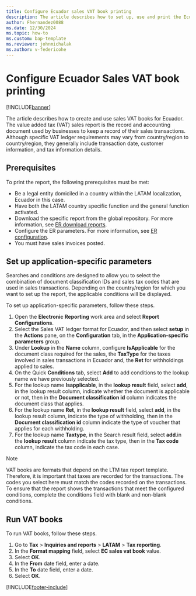 ```yaml
---
title: Configure Ecuador sales VAT book printing
description: The article describes how to set up, use and print the Ecuador Sales VAT book report.
author: Fhernandez0088
ms.date: 12/30/2024
ms.topic: how-to
ms.custom: bap-template
ms.reviewer: johnmichalak
ms.author: v-federicohe
---
```


# Configure Ecuador Sales VAT book printing

[!INCLUDE[banner](../../includes/banner.md)]

The article describes how to create and use sales VAT books for Ecuador. The value added tax (VAT) sales report is the record and accounting document used by businesses to keep a record of their sales transactions. Although specific VAT ledger requirements may vary from country/region to country/region, they generally include transaction date, customer information, and tax information details.

## Prerequisites

To print the report, the following prerequisites must be met: 

- Be a legal entity domiciled in a country within the LATAM localization, Ecuador in this case.
- Have both the LATAM country specific function and the general function activated.
- Download the specific report from the global repository. For more information, see [ER download reports](/dynamics365/fin-ops-core/dev-itpro/analytics/er-download-configurations-global-repo?context=%2Fdynamics365%2Fcontext%2Ffinance).
- Configure the ER parameters. For more information, see [ER configuration](/dynamics365/fin-ops-core/dev-itpro/analytics/electronic-reporting-er-configure-parameters).
- You must have sales invoices posted.

## Set up application-specific parameters

Searches and conditions are designed to allow you to select the combination of document classification IDs and sales tax codes that are used in sales transactions. Depending on the country/region for which you want to set up the report, the applicable conditions will be displayed.

To set up application-specific parameters, follow these steps.

1. Open the **Electronic Reporting** work area and select **Report Configurations**.
1. Select the Sales VAT ledger format for Ecuador, and then select **setup** in the **Actions** pane, on the **Configuration** tab, in the **Application-specific parameters** group.
1. Under **Lookup** in the **Name** column, configure **IsApplicable** for the document class required for the sales, the **TaxType** for the taxes involved in sales transactions in Ecuador and, the **Ret** for withholdings applied to sales.
1. On the Quick **Conditions** tab, select **Add** to add conditions to the lookup name we have previously selected.
1. For the lookup name **Isapplicable**, in the **lookup result** field, select **add**, in the lookup result column, indicate whether the document is applicable or not, then in the **Document classification id** column indicates the document class that applies.
1. For the lookup name **Ret**, in the **lookup result** field, select **add**, in the lookup result column, indicate the type of withholding, then in the **Document classification id** column indicate the type of voucher that applies for each withholding.
1. For the lookup name **Taxtype**, in the Search result field, select **add**.in the **lookup result** column indicate the tax type, then in the **Tax code** column, indicate the tax code in each case.

> [!NOTE]
> VAT books are formats that depend on the LTM tax report template. Therefore, it is important that taxes are recorded for the transactions. The codes you select here must match the codes recorded on the transactions.
To ensure that the report shows the transactions that meet the configured conditions, complete the conditions field with blank and non-blank conditions.

## Run VAT books

To run VAT books, follow these steps.

1. Go to **Tax** \> **Inquiries and reports** \> **LATAM** \> **Tax reporting**.
1. In the **Format mapping** field, select **EC sales vat book** value.
1. Select **OK**.
1. In the **From** date field, enter a date.
1. In the **To** date field, enter a date.
1. Select **OK**.

[!INCLUDE[footer-include](../../../includes/footer-banner.md)]
